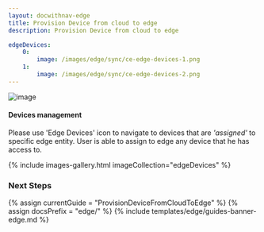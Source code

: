 ```yaml
---
layout: docwithnav-edge
title: Provision Device from cloud to edge
description: Provision Device from cloud to edge

edgeDevices:
    0:
        image: /images/edge/sync/ce-edge-devices-1.png
    1:
        image: /images/edge/sync/ce-edge-devices-2.png
---
```


![image](/images/coming-soon.jpg)

#### Devices management

Please use 'Edge Devices' icon to navigate to devices that are *'assigned'* to specific edge entity.
User is able to assign to edge any device that he has access to.

{% include images-gallery.html imageCollection="edgeDevices" %}

### Next Steps

{% assign currentGuide = "ProvisionDeviceFromCloudToEdge" %}
{% assign docsPrefix = "edge/" %}
{% include templates/edge/guides-banner-edge.md %}
